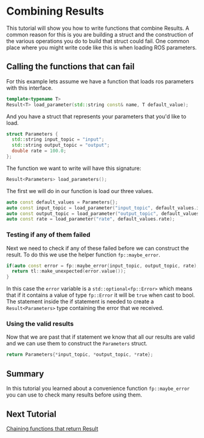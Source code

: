 # Combining Result<T>s

This tutorial will show you how to write functions that combine Result<T>s.
A common reason for this is you are building a struct and the construction of the various operations you do to build that struct could fail.
One common place where you might write code like this is when loading ROS parameters.

## Calling the functions that can fail

For this example lets assume we have a function that loads ros parameters with this interface.

```cpp
template<typename T>
Result<T> load_parameter(std::string const& name, T default_value);
```

And you have a struct that represents your parameters that you'd like to load.

```cpp
struct Parameters {
  std::string input_topic = "input";
  std::string output_topic = "output";
  double rate = 100.0;
};
```

The function we want to write will have this signature:

```cpp
Result<Parameters> load_parameters();
```

The first we will do in our function is load our three values.

```cpp
auto const default_values = Parameters{};
auto const input_topic = load_parameter("input_topic", default_values.input_topic);
auto const output_topic = load_parameter("output_topic", default_values.output_topic);
auto const rate = load_parameter("rate", default_values.rate);
```

### Testing if any of them failed

Next we need to check if any of these failed before we can construct the result.
To do this we use the helper function `fp::maybe_error`.

```cpp
if(auto const error = fp::maybe_error(input_topic, output_topic, rate); error) {
  return tl::make_unexpected(error.value());
}
```

In this case the `error` variable is a `std::optional<fp::Error>` which means that if it contains a value of type `fp::Error` it will be `true` when cast to bool.
The statement inside the if statement is needed to create a `Result<Parameters>` type containing the error that we received.

### Using the valid results

Now that we are past that if statement we know that all our results are valid and we can use them to construct the `Parameters` struct.

```cpp
return Parameters{*input_topic, *output_topic, *rate};
```

## Summary

In this tutorial you learned about a convenience function ``fp::maybe_error`` you can use to check many results before using them.

## Next Tutorial

[Chaining functions that return Result<T>](doc/3_chaining_functions.md)
